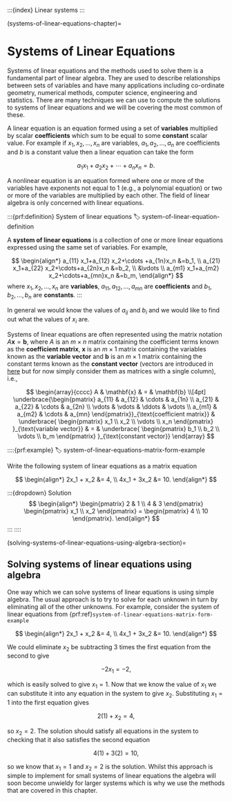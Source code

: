 :::{index} Linear systems
:::

(systems-of-linear-equations-chapter)=

# Systems of Linear Equations

Systems of linear equations and the methods used to solve them is a fundamental part of linear algebra. They are used to describe relationships between sets of variables and have many applications including co-ordinate geometry, numerical methods, computer science, engineering and statistics. There are many techniques we can use to compute the solutions to systems of linear equations and we will be covering the most common of these.

A linear equation is an equation formed using a set of **variables** multiplied by scalar **coefficients** which sum to be equal to some **constant** scalar value. For example if $x_1, x_2, \ldots, x_n$ are variables, $a_1, a_2, \ldots, a_n$ are coefficients and $b$ is a constant value then a linear equation can take the form

$$ a_1 x_1 + a_2 x_2 + \cdots + a_n x_n = b. $$

A nonlinear equation is an equation formed where one or more of the variables have exponents not equal to 1 (e.g., a polynomial equation) or two or more of the variables are multiplied by each other. The field of linear algebra is only concerned with linear equations.

:::{prf:definition} System of linear equations
:label: system-of-linear-equation-definition

A **system of linear equations** is a collection of one or more linear equations expressed using the same set of variables. For example,

$$ \begin{align*}
    a_{11} x_1+a_{12} x_2+\cdots +a_{1n}x_n &=b_1, \\
    a_{21} x_1+a_{22} x_2+\cdots+a_{2n}x_n &=b_2, \\
    &\vdots \\
    a_{m1} x_1+a_{m2} x_2+\cdots+a_{mn}x_n &=b_m,
\end{align*} $$
where $x_1, x_2, \ldots, x_n$ are **variables**, $a_{11}, a_{12}, \ldots, a_{mn}$ are **coefficients** and $b_1, b_2, \ldots, b_n$ are **constants**.
:::

In general we would know the values of $a_{ij}$ and $b_i$ and we would like to find out what the values of $x_i$ are.

Systems of linear equations are often represented using the matrix notation $A \mathbf{x} = \mathbf{b}$, where $A$ is an $m \times n$ matrix containing the coefficient terms known as the **coefficient matrix**, $\mathbf{x}$ is an $m \times 1$ matrix containing the variables known as the **variable vector** and $\mathbf{b}$ is an $m \times 1$ matrix containing the constant terms known as the **constant vector** (vectors are introduced in [here](vectors-chapter) but for now simply consider them as matrices with a single column), i.e.,

$$ \begin{array}{cccc}
    A & \mathbf{x} & = & \mathbf{b} \\[4pt]
    \underbrace{\begin{pmatrix} 
        a_{11} & a_{12} & \cdots & a_{1n} \\
        a_{21} & a_{22} & \cdots & a_{2n} \\
        \vdots & \vdots & \ddots & \vdots \\
        a_{m1} & a_{m2} & \cdots & a_{mn}
    \end{pmatrix}}_{\text{coefficient matrix}} &
    \underbrace{
        \begin{pmatrix} x_1 \\ x_2 \\ \vdots \\ x_n \end{pmatrix}
    }_{\text{variable vector}} & = &
    \underbrace{
        \begin{pmatrix} b_1 \\ b_2 \\ \vdots \\ b_m \end{pmatrix}
    }_{\text{constant vector}}
\end{array} $$

::::{prf:example}
:label: system-of-linear-equations-matrix-form-example

Write the following system of linear equations as a matrix equation

$$ \begin{align*}
    2x_1 + x_2 &= 4, \\
    4x_1 + 3x_2 &= 10.
\end{align*} $$

:::{dropdown} Solution
$$ \begin{align*}
    \begin{pmatrix} 
        2 & 1 \\ 
        4 & 3 
    \end{pmatrix}
    \begin{pmatrix}
        x_1 \\ x_2 
    \end{pmatrix} = 
    \begin{pmatrix} 
        4 \\ 10 
    \end{pmatrix}.
\end{align*} $$
:::
::::

(solving-systems-of-linear-equations-using-algebra-section)=

## Solving systems of linear equations using algebra

One way which we can solve systems of linear equations is using simple algebra. The usual approach is to try to solve for each unknown in turn by eliminating all of the other unknowns. For example, consider the system of linear equations from {prf:ref}`system-of-linear-equations-matrix-form-example`

$$ \begin{align*}
    2x_1 + x_2 &= 4, \\
    4x_1 + 3x_2 &= 10.
\end{align*} $$

We could eliminate $x_2$ be subtracting 3 times the first equation from the second to give

$$ -2 x_1 = -2,$$

which is easily solved to give $x_1 = 1$. Now that we know the value of $x_1$ we can substitute it into any equation in the system to give $x_2$. Substituting $x_1 = 1$ into the first equation gives

$$ 2(1) + x_2 = 4, $$

so $x_2 = 2$. The solution should satisfy all equations in the system to checking that it also satisfies the second equation

$$ 4(1) + 3(2) = 10, $$

so we know that $x_1 = 1$ and $x_2 = 2$ is the solution. Whilst this approach is simple to implement for small systems of linear equations the algebra will soon become unwieldy for larger systems which is why we use the methods that are covered in this chapter.
